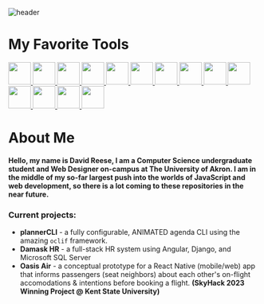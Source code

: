 ![header](https://capsule-render.vercel.app/api?text=Fullstack%20Engineer%20🛠️&animation=fadeIn&type=waving&color=gray&height=200&fontSize=60&fontAlignY=37&fontColor=ffffff)
<link rel="stylesheet" href="https://cdn.jsdelivr.net/gh/devicons/devicon@v2.15.1/devicon.min.css">

<h1> My Favorite Tools </h1>
<p align="left">
    <a title="Bash" href="https://www.gnu.org/software/bash/manual/html_node/index.html">
    <img src="https://cdn.jsdelivr.net/gh/devicons/devicon/icons/bash/bash-original.svg" width="45" height="45"/>
  </a>
    <a title="Ansible" href="https://www.ansible.com/">
    <img src="https://cdn.jsdelivr.net/gh/devicons/devicon/icons/ansible/ansible-original.svg" width="45" height="45"/>
  </a>
  <a title="Angular" href="https://angular.io/">
    <img src="https://cdn.jsdelivr.net/gh/devicons/devicon/icons/angularjs/angularjs-original.svg" width="45" height="45"/>
  </a>
  <a title="Red Hat Enterprise Linux" href="https://www.redhat.com/en/technologies/linux-platforms/enterprise-linux">
    <img src="https://cdn.jsdelivr.net/gh/devicons/devicon/icons/redhat/redhat-original.svg" width="45" height="45"/>
  </a>
  <a title="C++ Docs" href="https://en.cppreference.com/w/">
    <img src="https://cdn.jsdelivr.net/gh/devicons/devicon/icons/cplusplus/cplusplus-original.svg" width="45" height="45"/>
  </a>
  <a title="C# Docs" href="https://learn.microsoft.com/en-us/dotnet/csharp/">
    <img src="https://cdn.jsdelivr.net/gh/devicons/devicon/icons/csharp/csharp-original.svg" width="45" height="45"/>
  </a>
  <a title=".NET Docs" href="https://learn.microsoft.com/en-us/dotnet/core/introduction">
    <img src="https://cdn.jsdelivr.net/gh/devicons/devicon/icons/dotnetcore/dotnetcore-original.svg" width="45" height="45"/>
  </a>
  <a title="Visual Studio" href="https://visualstudio.microsoft.com/vs/features/">
    <img src="https://cdn.jsdelivr.net/gh/devicons/devicon/icons/visualstudio/visualstudio-plain.svg" width="45" height="45"/>
  </a>
  <a title="ReactJS" href="https://react.dev/">
    <img src="https://cdn.jsdelivr.net/gh/devicons/devicon/icons/react/react-original.svg" width="45" height="45"/>
  </a>
  <a title="TypeScript" href="https://www.typescriptlang.org/">
    <img src="https://cdn.jsdelivr.net/gh/devicons/devicon/icons/typescript/typescript-original.svg" width="45" height="45" />
  </a>
  <a title="MS Azure" href="https://azure.microsoft.com/en-us/">
    <img src="https://cdn.jsdelivr.net/gh/devicons/devicon/icons/azure/azure-original.svg" width="45" height="45"/>
  </a>
    <a title="Python" href="https://python.org/doc">
    <img src="https://cdn.jsdelivr.net/gh/devicons/devicon/icons/python/python-original.svg" width="45" height="45"/>
  </a>
  <a title="JavaScript" href="https://www.javascript.com/">
    <img src="https://cdn.jsdelivr.net/gh/devicons/devicon/icons/javascript/javascript-original.svg" width="45" height="45"/>
  </a>
  <a title="MongoDB" href="https://www.mongodb.com/">
    <img src="https://cdn.jsdelivr.net/gh/devicons/devicon/icons/mongodb/mongodb-original.svg" width="45" height="45"/>
  </a>
</p>

<h1> About Me </h1>

#### Hello, my name is David Reese, I am a Computer Science undergraduate student and Web Designer on-campus at The University of Akron. I am in the middle of my so-far largest push into the worlds of JavaScript and web development, so there is a lot coming to these repositories in the near future.

### Current projects:
* **plannerCLI** - a fully configurable, ANIMATED agenda CLI using the amazing `oclif` framework.
* **Damask HR** - a full-stack HR system using Angular, Django, and Microsoft SQL Server
* **Oasis Air** - a conceptual prototype for a React Native (mobile/web) app that informs passengers (seat neighbors) about each other's on-flight accomodations & intentions before booking a flight. **(SkyHack 2023 Winning Project @ Kent State University)**
